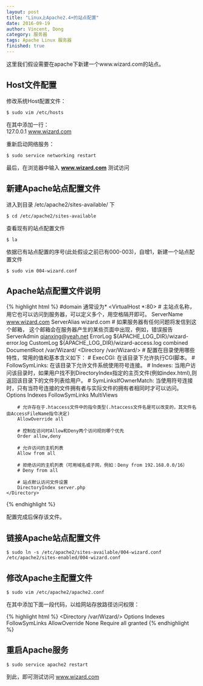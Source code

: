 ```yaml
---
layout: post
title: "Linux上Apache2.4+的站点配置"
date: 2016-09-19
author: Vincent, Dong
category: 服务器
tags: Apache Linux 服务器
finished: true
---
```


这里我们假设需要在apache下新建一个www.wizard.com的站点。

## Host文件配置

修改系统Host配置文件：

`$ sudo vim /etc/hosts`

在其中添加一行：  
127.0.0.1     www.wizard.com

重新启动网络服务：

`$ sudo service networking restart`

最后，在浏览器中输入 **www.wizard.com** 测试访问

## 新建Apache站点配置文件

进入到目录 /etc/apache2/sites-available/ 下

`$ cd /etc/apache2/sites-available`

查看现有的站点配置文件

`$ la`

依据已有站点配置的序号(此处假设之前已有000-003)，自增1，新建一个站点配置文件

`$ sudo vim 004-wizard.conf`

## Apache站点配置文件说明

{% highlight html %}
#domain 通常设为*
<VirtualHost *:80> 
    # 主站点名称，用它也可以访问到服务器，可以定义多个，用空格隔开即可。
    ServerName www.wizard.com
    ServerAlias wizard.com
    # 如果服务器有任何问题将发信到这个邮箱， 这个邮箱会在服务器产生的某些页面中出现，例如，错误报告
    ServerAdmin qianxing@yeah.net 
    ErrorLog ${APACHE_LOG_DIR}/wizard-error.log
    CustomLog ${APACHE_LOG_DIR}/wizard-access.log combined
    DocumentRoot /var/Wizard/ 
    <Directory /var/Wizard/> 
        # 配置在目录使用哪些特性，常用的值和基本含义如下： 
        #    ExecCGI: 在该目录下允许执行CGI脚本。 
        #    FollowSymLinks: 在该目录下允许文件系统使用符号连接。 
        #    Indexes: 当用户访问该目录时，如果用户找不到DirectoryIndex指定的主页文件(例如index.html),则返回该目录下的文件列表给用户。 
        #    SymLinksIfOwnerMatch: 当使用符号连接时，只有当符号连接的文件拥有者与实际文件的拥有者相同时才可以访问。
        Options Indexes FollowSymLinks MultiViews 

        # 允许存在于.htaccess文件中的指令类型(.htaccess文件名是可以改变的，其文件名由AccessFileName指令决定)
        AllowOverride all 

        # 控制在访问时Allow和Deny两个访问规则哪个优先
        Order allow,deny 

        # 允许访问的主机列表
        Allow from all 

        # 拒绝访问的主机列表（可用域名或子网，例如：Deny from 192.168.0.0/16）
        # Deny from all

        # 站点默认访问文件设置
        DirectoryIndex server.php
    </Directory> 
</VirtualHost>
{% endhighlight %}

配置完成后保存该文件。

## 链接Apache站点配置文件

`$ sudo ln -s /etc/apache2/sites-available/004-wizard.conf /etc/apache2/sites-enabled/004-wizard.conf`

## 修改Apache主配置文件

`$ sudo vim /etc/apache2/apache2.conf`

在其中添加下面一段代码，以给网站存放路径访问权限：

{% highlight html %}
<Directory /var/Wizard/>
        Options Indexes FollowSymLinks
        AllowOverride None
        Require all granted
</Directory>
{% endhighlight %}

## 重启Apache服务

`$ sudo service apache2 restart`

到此，即可测试访问 www.wizard.com